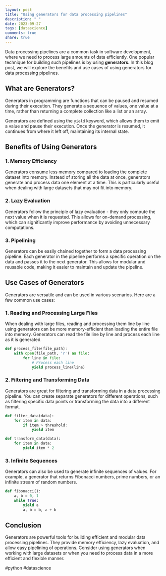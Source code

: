 ```yaml
---
layout: post
title: "Using generators for data processing pipelines"
description: " "
date: 2023-09-27
tags: [datascience]
comments: true
share: true
---
```


Data processing pipelines are a common task in software development, where we need to process large amounts of data efficiently. One popular technique for building such pipelines is by using **generators**. In this blog post, we will explore the benefits and use cases of using generators for data processing pipelines.


## What are Generators?

Generators in programming are functions that can be paused and resumed during their execution. They generate a sequence of values, one value at a time, rather than returning a complete collection like a list or an array.

Generators are defined using the `yield` keyword, which allows them to emit a value and pause their execution. Once the generator is resumed, it continues from where it left off, maintaining its internal state.

## Benefits of Using Generators

### 1. Memory Efficiency

Generators consume less memory compared to loading the complete dataset into memory. Instead of storing all the data at once, generators generate and process data one element at a time. This is particularly useful when dealing with large datasets that may not fit into memory.

### 2. Lazy Evaluation

Generators follow the principle of lazy evaluation - they only compute the next value when it is requested. This allows for on-demand processing, which can significantly improve performance by avoiding unnecessary computations.

### 3. Pipelining

Generators can be easily chained together to form a data processing pipeline. Each generator in the pipeline performs a specific operation on the data and passes it to the next generator. This allows for modular and reusable code, making it easier to maintain and update the pipeline.

## Use Cases of Generators

Generators are versatile and can be used in various scenarios. Here are a few common use cases:

### 1. Reading and Processing Large Files

When dealing with large files, reading and processing them line by line using generators can be more memory-efficient than loading the entire file into memory. Generators can read the file line by line and process each line as it is generated.

```python
def process_file(file_path):
    with open(file_path, 'r') as file:
        for line in file:
            # Process each line
            yield process_line(line)
```

### 2. Filtering and Transforming Data

Generators are great for filtering and transforming data in a data processing pipeline. You can create separate generators for different operations, such as filtering specific data points or transforming the data into a different format.

```python
def filter_data(data):
    for item in data:
        if item > threshold:
            yield item

def transform_data(data):
    for item in data:
        yield item * 2
```

### 3. Infinite Sequences

Generators can also be used to generate infinite sequences of values. For example, a generator that returns Fibonacci numbers, prime numbers, or an infinite stream of random numbers. 

```python
def fibonacci():
    a, b = 0, 1
    while True:
        yield a
        a, b = b, a + b
```

## Conclusion

Generators are powerful tools for building efficient and modular data processing pipelines. They provide memory efficiency, lazy evaluation, and allow easy pipelining of operations. Consider using generators when working with large datasets or when you need to process data in a more efficient and flexible manner.

#python #datascience
